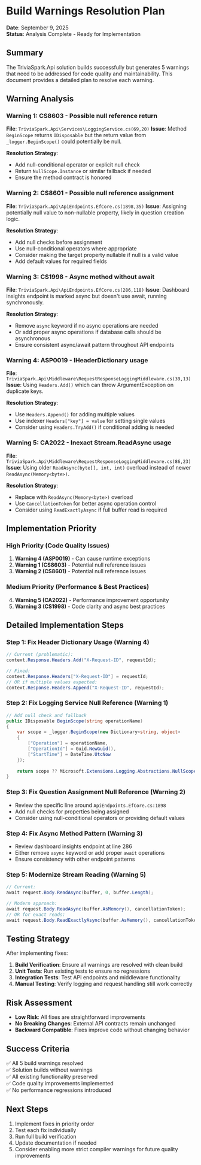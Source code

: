 # Build Warnings Resolution Plan

**Date**: September 9, 2025  
**Status**: Analysis Complete - Ready for Implementation

## Summary

The TriviaSpark.Api solution builds successfully but generates 5 warnings that need to be addressed for code quality and maintainability. This document provides a detailed plan to resolve each warning.

## Warning Analysis

### Warning 1: CS8603 - Possible null reference return

**File**: `TriviaSpark.Api\Services\LoggingService.cs(69,20)`
**Issue**: Method `BeginScope` returns `IDisposable` but the return value from `_logger.BeginScope()` could potentially be null.

**Resolution Strategy**:

- Add null-conditional operator or explicit null check
- Return `NullScope.Instance` or similar fallback if needed
- Ensure the method contract is honored

### Warning 2: CS8601 - Possible null reference assignment  

**File**: `TriviaSpark.Api\ApiEndpoints.EfCore.cs(1898,35)`
**Issue**: Assigning potentially null value to non-nullable property, likely in question creation logic.

**Resolution Strategy**:

- Add null checks before assignment
- Use null-conditional operators where appropriate
- Consider making the target property nullable if null is a valid value
- Add default values for required fields

### Warning 3: CS1998 - Async method without await

**File**: `TriviaSpark.Api\ApiEndpoints.EfCore.cs(286,118)`
**Issue**: Dashboard insights endpoint is marked async but doesn't use await, running synchronously.

**Resolution Strategy**:

- Remove `async` keyword if no async operations are needed
- Or add proper async operations if database calls should be asynchronous
- Ensure consistent async/await pattern throughout API endpoints

### Warning 4: ASP0019 - IHeaderDictionary usage

**File**: `TriviaSpark.Api\Middleware\RequestResponseLoggingMiddleware.cs(39,13)`
**Issue**: Using `Headers.Add()` which can throw ArgumentException on duplicate keys.

**Resolution Strategy**:

- Use `Headers.Append()` for adding multiple values
- Use indexer `Headers["key"] = value` for setting single values
- Consider using `Headers.TryAdd()` if conditional adding is needed

### Warning 5: CA2022 - Inexact Stream.ReadAsync usage

**File**: `TriviaSpark.Api\Middleware\RequestResponseLoggingMiddleware.cs(86,23)`
**Issue**: Using older `ReadAsync(byte[], int, int)` overload instead of newer `ReadAsync(Memory<byte>)`.

**Resolution Strategy**:

- Replace with `ReadAsync(Memory<byte>)` overload
- Use `CancellationToken` for better async operation control
- Consider using `ReadExactlyAsync` if full buffer read is required

## Implementation Priority

### High Priority (Code Quality Issues)

1. **Warning 4 (ASP0019)** - Can cause runtime exceptions
2. **Warning 1 (CS8603)** - Potential null reference issues
3. **Warning 2 (CS8601)** - Potential null reference issues

### Medium Priority (Performance & Best Practices)

4. **Warning 5 (CA2022)** - Performance improvement opportunity
5. **Warning 3 (CS1998)** - Code clarity and async best practices

## Detailed Implementation Steps

### Step 1: Fix Header Dictionary Usage (Warning 4)

```csharp
// Current (problematic):
context.Response.Headers.Add("X-Request-ID", requestId);

// Fixed:
context.Response.Headers["X-Request-ID"] = requestId;
// OR if multiple values expected:
context.Response.Headers.Append("X-Request-ID", requestId);
```

### Step 2: Fix Logging Service Null Reference (Warning 1)

```csharp
// Add null check and fallback
public IDisposable BeginScope(string operationName)
{
    var scope = _logger.BeginScope(new Dictionary<string, object>
    {
        ["Operation"] = operationName,
        ["OperationId"] = Guid.NewGuid(),
        ["StartTime"] = DateTime.UtcNow
    });
    
    return scope ?? Microsoft.Extensions.Logging.Abstractions.NullScope.Instance;
}
```

### Step 3: Fix Question Assignment Null Reference (Warning 2)

- Review the specific line around `ApiEndpoints.EfCore.cs:1898`
- Add null checks for properties being assigned
- Consider using null-conditional operators or providing default values

### Step 4: Fix Async Method Pattern (Warning 3)

- Review dashboard insights endpoint at line 286
- Either remove `async` keyword or add proper `await` operations
- Ensure consistency with other endpoint patterns

### Step 5: Modernize Stream Reading (Warning 5)

```csharp
// Current:
await request.Body.ReadAsync(buffer, 0, buffer.Length);

// Modern approach:
await request.Body.ReadAsync(buffer.AsMemory(), cancellationToken);
// OR for exact reads:
await request.Body.ReadExactlyAsync(buffer.AsMemory(), cancellationToken);
```

## Testing Strategy

After implementing fixes:

1. **Build Verification**: Ensure all warnings are resolved with clean build
2. **Unit Tests**: Run existing tests to ensure no regressions
3. **Integration Tests**: Test API endpoints and middleware functionality
4. **Manual Testing**: Verify logging and request handling still work correctly

## Risk Assessment

- **Low Risk**: All fixes are straightforward improvements
- **No Breaking Changes**: External API contracts remain unchanged  
- **Backward Compatible**: Fixes improve code without changing behavior

## Success Criteria

✅ All 5 build warnings resolved  
✅ Solution builds without warnings  
✅ All existing functionality preserved  
✅ Code quality improvements implemented  
✅ No performance regressions introduced

## Next Steps

1. Implement fixes in priority order
2. Test each fix individually  
3. Run full build verification
4. Update documentation if needed
5. Consider enabling more strict compiler warnings for future quality improvements
